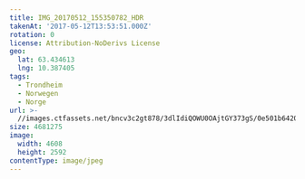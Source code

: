 ```yaml
---
title: IMG_20170512_155350782_HDR
takenAt: '2017-05-12T13:53:51.000Z'
rotation: 0
license: Attribution-NoDerivs License
geo:
  lat: 63.434613
  lng: 10.387405
tags:
  - Trondheim
  - Norwegen
  - Norge
url: >-
  //images.ctfassets.net/bncv3c2gt878/3dlIdiQOWU0OAjtGY373gS/0e501b6420a6f1980831ee09981df87d/img_20170512_155350782_hdr_34650689405_o
size: 4681275
image:
  width: 4608
  height: 2592
contentType: image/jpeg
---
```


